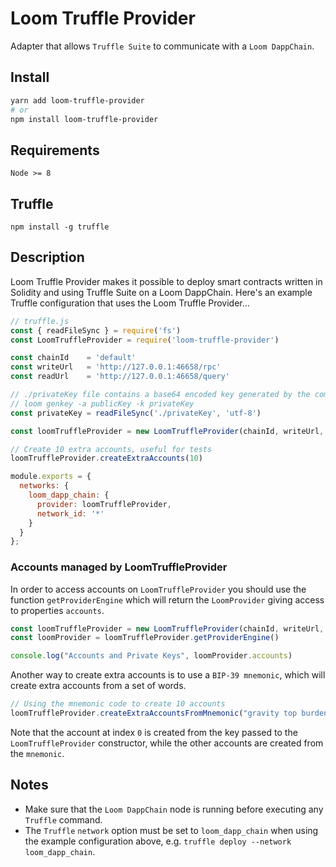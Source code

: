 # Loom Truffle Provider

Adapter that allows `Truffle Suite` to communicate with a `Loom DappChain`.

## Install

```bash
yarn add loom-truffle-provider
# or
npm install loom-truffle-provider
```

## Requirements

```
Node >= 8
```

## Truffle

```
npm install -g truffle
```

## Description

Loom Truffle Provider makes it possible to deploy smart contracts written in Solidity and using Truffle Suite on a Loom
DappChain. Here's an example Truffle configuration that uses the Loom Truffle Provider...

```javascript
// truffle.js
const { readFileSync } = require('fs')
const LoomTruffleProvider = require('loom-truffle-provider')

const chainId    = 'default'
const writeUrl   = 'http://127.0.0.1:46658/rpc'
const readUrl    = 'http://127.0.0.1:46658/query'

// ./privateKey file contains a base64 encoded key generated by the command:
// loom genkey -a publicKey -k privateKey
const privateKey = readFileSync('./privateKey', 'utf-8')

const loomTruffleProvider = new LoomTruffleProvider(chainId, writeUrl, readUrl, privateKey)

// Create 10 extra accounts, useful for tests
loomTruffleProvider.createExtraAccounts(10)

module.exports = {
  networks: {
    loom_dapp_chain: {
      provider: loomTruffleProvider,
      network_id: '*'
    }
  }
};
```

### Accounts managed by LoomTruffleProvider

In order to access accounts on `LoomTruffleProvider` you should use the function `getProviderEngine`
which will return the `LoomProvider` giving access to properties `accounts`.

```Javascript
const loomTruffleProvider = new LoomTruffleProvider(chainId, writeUrl, readUrl, privateKey)
const loomProvider = loomTruffleProvider.getProviderEngine()

console.log("Accounts and Private Keys", loomProvider.accounts)
```

Another way to create extra accounts is to use a `BIP-39 mnemonic`, which will create extra accounts
from a set of words.

```Javascript
// Using the mnemonic code to create 10 accounts
loomTruffleProvider.createExtraAccountsFromMnemonic("gravity top burden ship student car spell purchase hundred improve check genre", 10)
```

Note that the account at index `0` is created from the key passed to the `LoomTruffleProvider` constructor,
while the other accounts are created from the `mnemonic`.

## Notes

* Make sure that the `Loom DappChain` node is running before executing any `Truffle` command.
* The `Truffle` `network` option must be set to `loom_dapp_chain` when using the example configuration
  above, e.g. `truffle deploy --network loom_dapp_chain`.
